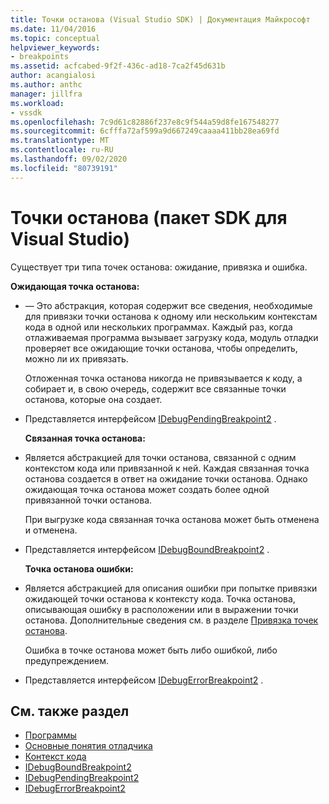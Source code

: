 ```yaml
---
title: Точки останова (Visual Studio SDK) | Документация Майкрософт
ms.date: 11/04/2016
ms.topic: conceptual
helpviewer_keywords:
- breakpoints
ms.assetid: acfcabed-9f2f-436c-ad18-7ca2f45d631b
author: acangialosi
ms.author: anthc
manager: jillfra
ms.workload:
- vssdk
ms.openlocfilehash: 7c9d61c82886f237e8c9f544a59d8fe167548277
ms.sourcegitcommit: 6cfffa72af599a9d667249caaaa411bb28ea69fd
ms.translationtype: MT
ms.contentlocale: ru-RU
ms.lasthandoff: 09/02/2020
ms.locfileid: "80739191"
---
```

# <a name="breakpoints-visual-studio-sdk"></a>Точки останова (пакет SDK для Visual Studio)
Существует три типа точек останова: ожидание, привязка и ошибка.

 **Ожидающая точка останова:**

- — Это абстракция, которая содержит все сведения, необходимые для привязки точки останова к одному или нескольким контекстам кода в одной или нескольких программах. Каждый раз, когда отлаживаемая программа вызывает загрузку кода, модуль отладки проверяет все ожидающие точки останова, чтобы определить, можно ли их привязать.

   Отложенная точка останова никогда не привязывается к коду, а собирает и, в свою очередь, содержит все связанные точки останова, которые она создает.

- Представляется интерфейсом [IDebugPendingBreakpoint2](../../extensibility/debugger/reference/idebugpendingbreakpoint2.md) .

  **Связанная точка останова:**

- Является абстракцией для точки останова, связанной с одним контекстом кода или привязанной к ней. Каждая связанная точка останова создается в ответ на ожидание точки останова. Однако ожидающая точка останова может создать более одной привязанной точки останова.

   При выгрузке кода связанная точка останова может быть отменена и отменена.

- Представляется интерфейсом [IDebugBoundBreakpoint2](../../extensibility/debugger/reference/idebugboundbreakpoint2.md) .

  **Точка останова ошибки:**

- Является абстракцией для описания ошибки при попытке привязки ожидающей точки останова к контексту кода. Точка останова, описывающая ошибку в расположении или в выражении точки останова. Дополнительные сведения см. в разделе [Привязка точек останова](../../extensibility/debugger/binding-breakpoints.md).

   Ошибка в точке останова может быть либо ошибкой, либо предупреждением.

- Представляется интерфейсом [IDebugErrorBreakpoint2](../../extensibility/debugger/reference/idebugerrorbreakpoint2.md) .

## <a name="see-also"></a>См. также раздел
- [Программы](../../extensibility/debugger/programs.md)
- [Основные понятия отладчика](../../extensibility/debugger/debugger-concepts.md)
- [Контекст кода](../../extensibility/debugger/code-context.md)
- [IDebugBoundBreakpoint2](../../extensibility/debugger/reference/idebugboundbreakpoint2.md)
- [IDebugPendingBreakpoint2](../../extensibility/debugger/reference/idebugpendingbreakpoint2.md)
- [IDebugErrorBreakpoint2](../../extensibility/debugger/reference/idebugerrorbreakpoint2.md)
